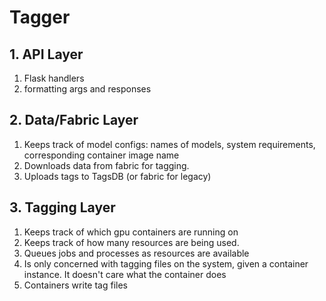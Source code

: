 # Tagger

## 1. API Layer
1. Flask handlers
2. formatting args and responses

## 2. Data/Fabric Layer
1. Keeps track of model configs: names of models, system requirements, corresponding container image name
2. Downloads data from fabric for tagging.
3. Uploads tags to TagsDB (or fabric for legacy)

## 3. Tagging Layer
1. Keeps track of which gpu containers are running on
2. Keeps track of how many resources are being used. 
3. Queues jobs and processes as resources are available
4. Is only concerned with tagging files on the system, given a container instance. It doesn't 
    care what the container does
5. Containers write tag files